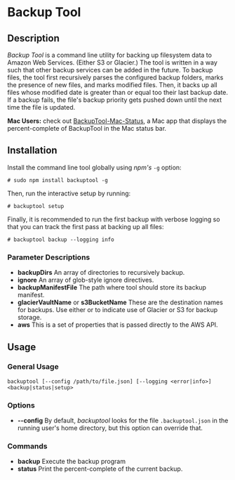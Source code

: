 # Backup Tool

## Description

_Backup Tool_ is a command line utility for backing up filesystem data to Amazon
Web Services. (Either S3 or Glacier.) The tool is written in a way such that
other backup services can be added in the future. To backup files, the tool
first recursively parses the configured backup folders, marks the
presence of new files, and marks modified files. Then, it backs up all files
whose modified date is greater than or equal too their last backup date. If a
backup fails, the file's backup priority gets pushed down until the next time
the file is updated.

**Mac Users:** check out
[BackupTool-Mac-Status](https://github.com/johnjones4/BackupTool-Mac-Status),
a Mac app that displays the percent-complete of BackupTool in the Mac status
bar.

## Installation

Install the command line tool globally using *npm's* `-g` option:

```
# sudo npm install backuptool -g
```

Then, run the interactive setup by running:

```
# backuptool setup
```

Finally, it is recommended to run the first backup with verbose logging so that
you can track the first pass at backing up all files:

```
# backuptool backup --logging info
```

### Parameter Descriptions

* **backupDirs** An array of directories to recursively backup.
* **ignore** An array of glob-style ignore directives.
* **backupManifestFile** The path where tool should store its backup manifest.
* **glacierVaultName** or **s3BucketName** These are the destination names for backups. Use either or to indicate use of Glacier or S3 for backup storage.
* **aws** This is a set of properties that is passed directly to the AWS API.

## Usage

### General Usage

```
backuptool [--config /path/to/file.json] [--logging <error|info>] <backup|status|setup>
```

### Options

* **--config** By default, _backuptool_ looks for the file `.backuptool.json` in the running user's home directory, but this option can override that.

### Commands

* **backup** Execute the backup program
* **status** Print the percent-complete of the current backup.
